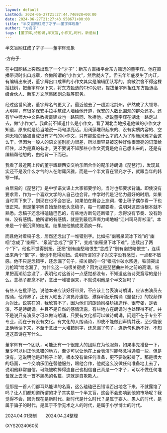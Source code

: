 ```yaml
---
layout: default
Lastmod: 2024-06-27T21:27:44.746928+00:00
date: 2024-06-27T21:27:43.958671+00:00
title: "半文盲网红成了才子——董宇辉现象"
author: "方舟子"
tags: [董宇辉,诗朗诵,半文盲,小作文,时代，新语丝]
---
```


半文盲网红成了才子——董宇辉现象

·方舟子·

在中国网络上突然出现了一个“才子”：新东方直播平台东方甄选的董宇辉。他在直播带货时出口成章，会做所谓的“小作文”，然后就火了。但去年年底发生了内讧，有编辑出来说，董宇辉出口成章的小作文其实是编辑团队写的。俞敏洪舍不得这棵摇钱树，把董宇辉保下来，将东方甄选的CEO免职，提拔董宇辉担任东方甄选高级合伙人、新东方文旅集团副总裁等职务。

经过这番风波，董宇辉名气更大了。最近他去了一趟湖北荆州，俨然成了大领导、大明星，有很多保安手拉手筑成人墙给他开道，保安的人数比围观的群众还多。还有华中师大中文系教授戴建业也一路陪同、吹捧他。据说董宇辉在湖北一路走过去，做“小作文”。我此前不知道什么是小作文，看了湖北当地报道他做的小作文才知道，原来就是给当地说一两句漂亮话。用词藻堆积起来的、没有实质内容的、空洞无物的话被当成很有才气的小作文，只有那些没什么才的人为了附庸风雅才会这么干。但因为一般人的语文鉴别能力很差，所以很容易被这种好像很漂亮的词藻给吓住，以为是真的有才。更不要说不知那些小作文究竟是他自己想出来的，还是有编辑帮他想的，由他背一下而已。

我看了最近网上传的董宇辉跟西安交响乐团合作的配乐诗朗诵《琵琶行》，发现其实还不是没什么才气的人在附庸风雅，而是一个半文盲在冒充才子，就跟当年的韩寒一样。

白居易的《琵琶行》是中学语文课上大家都要学的，当时也都要求背诵。即使没有要求背，作为一个喜欢文学的人自己也会背。中学时代是记忆力最好的时期，如果当时背下来了，到现在也不会忘记。如果怕在舞台上忘词，带上稿子偶尔看一下也很正常。但是董宇辉自始至终低头念稿子，每一句都要看，说明对这首诗根本就不熟悉。念稿子还念得磕磕巴巴的，有些地方断句还断错了，念得没有节奏、没有韵味、没有感情。他所谓的有感情，就是到最后声嘶力竭地喊“江州司马青衫湿”。本来是一个很沉痛的结尾，结果被他搞成发酒疯一样。

而且他对着稿子念，居然还念出了一堆错别字。比如把“幽咽泉流冰下难”的“幽咽”念成了“幽雁”、“泉流”念成了“泉下”，变成“幽雁泉下冰下难”。连续出了两个“下”，他也不觉得别扭。还把“别有幽愁暗恨生”念成了“别有幽恨暗恨生”，连续出来两个“恨”字，他也不觉得别扭。说明所谓的才子对文字没有感觉，一点都不敏感。他不只是念错字，还念漏了句子，把关键的一句“银瓶乍破水浆迸，铁骑突出刀枪鸣”给念漏了。为什么这一句很关键呢？因为这是琵琶曲曲终之前的高潮。结果把高潮给念没了，表明他对这首诗一点感觉都没有，不知道这首诗究竟写的是什么。念稿子都念不好，念出一堆错误来，不就说明他是个半文盲吗？

有些人在批评他，说他本来应该好好带货，不应该上台表演诗朗诵，应该由演员去朗诵，他跨界了。还有人晒出了演员孙道临、濮存昕配乐朗诵《琵琶行》的视频作为对比。说实在的，我欣赏不了，因为他们的朗诵风格矫揉造作、很夸张，是表演，不是诗朗诵。并且不是自然的感情流露，有些地方在朗诵时也处理得不好。并不是说只有演员才可以做诗朗诵，只要有文化都可以做诗朗诵，问题不在于专业不专业，而在于有没有文化。有文化的人朗诵诗，即使不能做到声情并茂，至少能很正确地读下来，不至于念出一大堆错别字，还念漏了句子，连断句也断不好，不知道这首诗在写什么。

董宇辉有一个团队，可能还有一个很庞大的团队在为他服务，如果事先准备一下，至少可以纠正他念错的地方，至少可以让他在上台表演时能够念得通顺一些，但是没有。这说明他是赶鸭子上架，根本没有做任何准备，更不要说彩排了。那是很大的场面，一个交响乐团在替他服务，跟他合作，他就这么没做任何准备地上去了，说明他非常自信。可能被吹捧得连自己也相信自己真是一个才子，可以不做任何准备就上去念一首不熟悉的名篇，这就是自欺欺人。

但那是一首人们都耳熟能详的名篇，这么磕磕巴巴错误百出地念下来，不就露馅了吗？让人们都知道所谓的才子其实是一个半文盲，这会不会影响到他的市场呢？我觉得不会，因为现在是新时代。新时代是什么时代？是属于妄人、愚人的时代，是属于骗子的时代，是属于不学无术之人的时代，是属于小学博士的时代。

2024.04.01录制　　2024.04.24整理

(XYS20240605)

